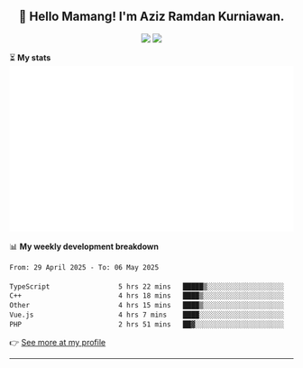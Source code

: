 <h2 align="center">👋 Hello Mamang! I'm Aziz Ramdan Kurniawan.</h2>  
<p align="center">
  <img src="https://komarev.com/ghpvc/?username=azizramdan">
  <img src="https://wakatime.com/badge/user/90056fa0-4c31-4eca-954e-2a3ac05896f9.svg">
</p>
    
⏳ **My stats**  
![](https://raw.githubusercontent.com/azizramdan/github-stats/master/generated/overview.svg#gh-dark-mode-only)

📊 **My weekly development breakdown**
<!--START_SECTION:waka-->

```txt
From: 29 April 2025 - To: 06 May 2025

TypeScript                 5 hrs 22 mins   █████▒░░░░░░░░░░░░░░░░░░░   21.22 %
C++                        4 hrs 18 mins   ████▒░░░░░░░░░░░░░░░░░░░░   16.99 %
Other                      4 hrs 15 mins   ████▒░░░░░░░░░░░░░░░░░░░░   16.76 %
Vue.js                     4 hrs 7 mins    ████░░░░░░░░░░░░░░░░░░░░░   16.27 %
PHP                        2 hrs 51 mins   ██▓░░░░░░░░░░░░░░░░░░░░░░   11.29 %
```

<!--END_SECTION:waka-->
👉 [See more at my profile](https://wakatime.com/@azizramdan)
***

